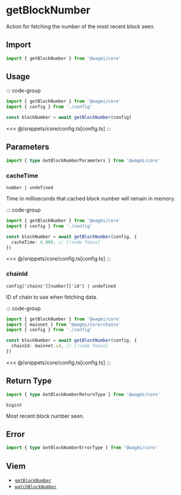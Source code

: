 

# getBlockNumber

Action for fetching the number of the most recent block seen.

## Import

```ts
import { getBlockNumber } from '@wagmi/core'
```

## Usage

::: code-group
```ts [index.ts]
import { getBlockNumber } from '@wagmi/core'
import { config } from './config'

const blockNumber = await getBlockNumber(config)
```
<<< @/snippets/core/config.ts[config.ts]
:::

## Parameters

```ts
import { type GetBlockNumberParameters } from '@wagmi/core'
```

### cacheTime

`number | undefined`

Time in milliseconds that cached block number will remain in memory.

::: code-group
```ts [index.ts]
import { getBlockNumber } from '@wagmi/core'
import { config } from './config'

const blockNumber = await getBlockNumber(config, {
  cacheTime: 4_000, // [!code focus]
})
```
<<< @/snippets/core/config.ts[config.ts]
:::

### chainId

`config['chains'][number]['id'] | undefined`

ID of chain to use when fetching data.

::: code-group
```ts [index.ts]
import { getBlockNumber } from '@wagmi/core'
import { mainnet } from '@wagmi/core/chains'
import { config } from './config'

const blockNumber = await getBlockNumber(config, {
  chainId: mainnet.id, // [!code focus]
})
```
<<< @/snippets/core/config.ts[config.ts]
:::

## Return Type

```ts
import { type GetBlockNumberReturnType } from '@wagmi/core'
```

`bigint`

Most recent block number seen.

## Error

```ts
import { type GetBlockNumberErrorType } from '@wagmi/core'
```

<!--@include: @shared/query-imports.md-->

## Viem

- [`getBlockNumber`](https://viem.sh/docs/actions/public/getBlockNumber.html)
- [`watchBlockNumber`](https://viem.sh/docs/actions/public/watchBlockNumber.html)
